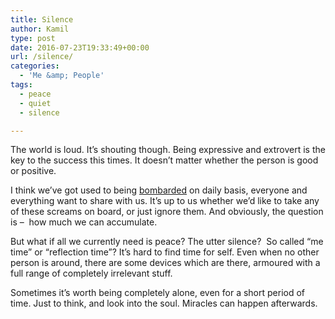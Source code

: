 ```yaml
---
title: Silence
author: Kamil
type: post
date: 2016-07-23T19:33:49+00:00
url: /silence/
categories:
  - 'Me &amp; People'
tags:
  - peace
  - quiet
  - silence

---
```

The world is loud. It’s shouting though. Being expressive and extrovert is the key to the success this times. It doesn’t matter whether the person is good or positive.

I think we’ve got used to being [bombarded][1] on daily basis, everyone and everything want to share with us. It’s up to us whether we’d like to take any of these screams on board, or just ignore them. And obviously, the question is &#8211;  how much we can accumulate.

But what if all we currently need is peace? The utter silence?  So called “me time” or “reflection time”? It’s hard to find time for self. Even when no other person is around, there are some devices which are there, armoured with a full range of completely irrelevant stuff.

Sometimes it’s worth being completely alone, even for a short period of time. Just to think, and look into the soul. Miracles can happen afterwards.

 [1]: https://kamilpro.com/spam/